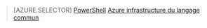 > [AZURE.SELECTOR]
[PowerShell](virtual-network-deploy-multinic-classic-ps.md)
[Azure infrastructure du langage commun](virtual-network-deploy-multinic-classic-cli.md)
